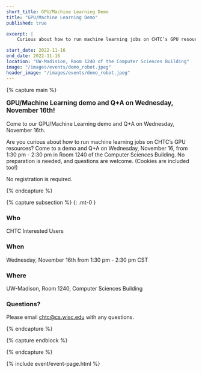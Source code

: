 ```yaml
---
short_title: GPU/Machine Learning Demo
title: "GPU/Machine Learning Demo"
published: true

excerpt: |
    Curious about how to run machine learning jobs on CHTC’s GPU resources? Come to a demo and Q+A on Wednesday, November 16th!

start_date: 2022-11-16
end_date: 2022-11-16
location: "UW-Madision, Room 1240 of the Computer Sciences Building"
image: "/images/events/demo_robot.jpeg"
header_image: "/images/events/demo_robot.jpeg"
---
```


{% capture main %}

<p style="font-size: larger; font-weight: bold;">GPU/Machine Learning demo and Q+A on Wednesday, November 16th!</p>

Come to our GPU/Machine Learning demo and Q+A on Wednesday, November 16th.

Are you curious about how to run machine learning jobs on CHTC’s GPU resources? Come to a demo and Q+A on Wednesday, November 16, from 1:30 pm - 2:30 pm in Room 1240 of the Computer Sciences Building. No preparation is needed, and questions are welcome. (Cookies are included too!)

No registration is required.

{% endcapture %}


{% capture subsection %}
{: .mt-0 }
### Who

CHTC Interested Users

### When

Wednesday, November 16th from 1:30 pm - 2:30 pm CST

### Where

UW-Madison, Room 1240, Computer Sciences Building

### Questions?

Please email <chtc@cs.wisc.edu> with any questions.

{% endcapture %}

{% capture endblock %}


{% endcapture %}

{% include event/event-page.html %}
